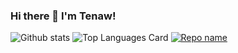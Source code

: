 ### Hi there 👋 I'm Tenaw!

<!--
**Tenaw-Worku/Tenaw-Worku** is a ✨ _special_ ✨ repository because its `README.md` (this file) appears on your GitHub profile.

Here are some ideas to get you started:

- 🔭 I’m currently working on ...
- 🌱 I’m currently learning ...
- 👯 I’m looking to collaborate on ...
- 🤔 I’m looking for help with ...
- 💬 Ask me about ...
- 📫 How to reach me: ...
- 😄 Pronouns: ...
- ⚡ Fun fact: ...
-->
![Github stats](https://github-readme-stats.vercel.app/api?username=Tenaw-Worku&theme=react&show_icons=true&count_private=true)
![Top Languages Card](https://github-readme-stats.vercel.app/api/top-langs/?username=Tenaw-Worku)
[![Repo name](https://github-readme-stats.vercel.app/api/pin/?username=Tenaw-Work&repo=repo-name)](https://github.com/Tenaw-Worku/repo-name)
